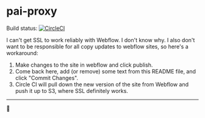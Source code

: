 # pai-proxy

Build status: [![CircleCI](https://circleci.com/gh/fightforthefuture/pai-proxy.svg?style=svg)](https://circleci.com/gh/fightforthefuture/pai-proxy)

I can't get SSL to work reliably with Webflow. I don't know why. I also don't want to be responsible for all copy updates to webflow sites, so here's a workaround:

1. Make changes to the site in webflow and click publish.
2. Come back here, add (or remove) some text from this README file, and click "Commit Changes".
3. Circle CI will pull down the new version of the site from Webflow and push it up to S3, where SSL definitely works.

----

🙏

